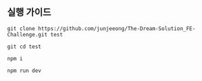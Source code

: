 ## 실행 가이드
```shell
git clone https://github.com/junjeeong/The-Dream-Solution_FE-Challenge.git test

git cd test

npm i

npm run dev
```
